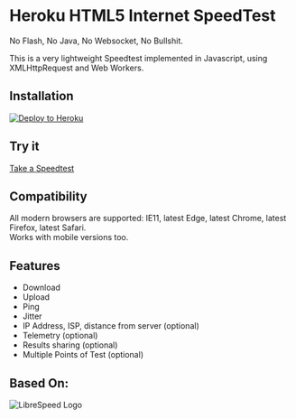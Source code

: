 

# Heroku HTML5 Internet SpeedTest 

No Flash, No Java, No Websocket, No Bullshit.

This is a very lightweight Speedtest implemented in Javascript, using XMLHttpRequest and Web Workers.
## Installation
[![Deploy to Heroku](https://www.herokucdn.com/deploy/button.png)](https://heroku.com/deploy)

## Try it
[Take a Speedtest](https://speedtestnow.herokuapp.com)

## Compatibility
All modern browsers are supported: IE11, latest Edge, latest Chrome, latest Firefox, latest Safari.  
Works with mobile versions too.

## Features
* Download
* Upload
* Ping
* Jitter
* IP Address, ISP, distance from server (optional)
* Telemetry (optional)
* Results sharing (optional)
* Multiple Points of Test (optional)


## Based On:
![LibreSpeed Logo](https://github.com/librespeed/speedtest/blob/master/.logo/logo3.png?raw=true)






